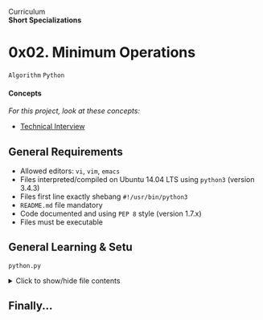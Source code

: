 Curriculum <br>
**Short Specializations** <br>

# 0x02. Minimum Operations

`Algorithm` `Python`

#### Concepts

_For this project, look at these concepts:_

* [Technical Interview](https://www.alx-intranet.hbtn.io/concepts/100005)

## General Requirements

* Allowed editors: `vi`, `vim`, `emacs`
* Files interpreted/compiled on Ubuntu 14.04 LTS using `python3` (version 3.4.3)
* Files first line exactly shebang `#!/usr/bin/python3`
* `README.md` file mandatory
* Code documented and using `PEP 8` style (version 1.7.x)
* Files must be executable

## General Learning & Setu

`python.py`
<details>
  <summary>Click to show/hide file contents</summary>

  ```python
  #!/usr/bin/env python3
  
  import sys, argv
  
  if __name__ == "__main__":

  class ClassAct:
  	pass

  def fn():
      pass
  ```
</details>

## Finally...